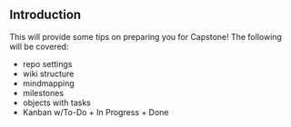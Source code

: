 ## Introduction 

This will provide some tips on preparing you for Capstone! The following will be covered:
- repo settings 
- wiki structure
- mindmapping
- milestones
- objects with tasks
- Kanban w/To-Do + In Progress + Done 
 
